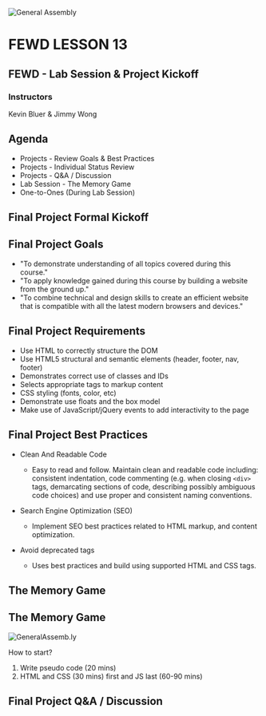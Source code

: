 ![General Assembly](../assets/images/ga.png)
# FEWD LESSON 13

## FEWD - Lab Session & Project Kickoff

### Instructors
Kevin Bluer & Jimmy Wong



## Agenda
<aside class="notes"></aside>

* Projects - Review Goals & Best Practices
* Projects - Individual Status Review
* Projects - Q&A / Discussion
* Lab Session - The Memory Game
* One-to-Ones (During Lab Session)



## Final Project Formal Kickoff



## Final Project Goals

* "To demonstrate understanding of all topics covered during this course."
* "To apply knowledge gained during this course by building a website from the ground up."
* "To combine technical and design skills to create an efficient website that is compatible with all the latest modern browsers and devices."



## Final Project Requirements
<aside class="notes"></aside>

* Use HTML to correctly structure the DOM
* Use HTML5 structural and semantic elements (header, footer, nav, footer)
* Demonstrates correct use of classes and IDs
* Selects appropriate tags to markup content
* CSS styling (fonts, color, etc)
* Demonstrate use floats and the box model
* Make use of JavaScript/jQuery events to add interactivity to the page



## Final Project Best Practices

* Clean And Readable Code
  * Easy to read and follow. Maintain clean and readable code including: consistent indentation, code commenting (e.g. when closing ```<div>``` tags, demarcating sections of code, describing possibly ambiguous code choices) and use proper and consistent naming conventions.

* Search Engine Optimization (SEO)
  * Implement SEO best practices related to HTML markup, and content optimization.

* Avoid deprecated tags
  * Uses best practices and build using supported HTML and CSS tags.



## The Memory Game



## The Memory Game
<aside class="notes"></aside>

![GeneralAssemb.ly](../assets/images/icons/exercise_icon_md.png)

How to start?

1. Write pseudo code (20 mins)
1. HTML and CSS (30 mins) first and JS last (60-90 mins)



## Final Project Q&A / Discussion
<aside class="notes"></aside>